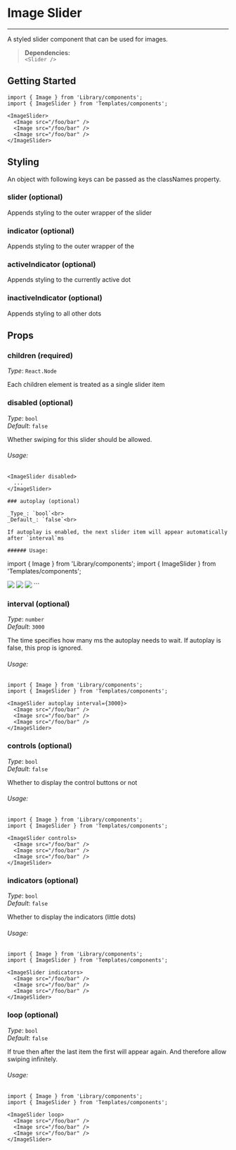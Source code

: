 # Image Slider 
---

A styled slider component that can be used for images.

> **Dependencies:** <br> `<Slider />`

## Getting Started

```
import { Image } from 'Library/components';
import { ImageSlider } from 'Templates/components';

<ImageSlider>
  <Image src="/foo/bar" />
  <Image src="/foo/bar" />
  <Image src="/foo/bar" />
</ImageSlider>
```

## Styling

An object with following keys can be passed as the classNames property.

### slider (optional)
Appends styling to the outer wrapper of the slider

### indicator (optional)
Appends styling to the outer wrapper of the 

### activeIndicator (optional)
Appends styling to the currently active dot

### inactiveIndicator (optional)
Appends styling to all other dots

## Props

### children (required)

_Type_: `React.Node`<br>

Each children element is treated as a single slider item

### disabled (optional)

_Type_: `bool`<br />
_Default_: `false`<br />

Whether swiping for this slider should be allowed.

###### Usage:

```
<ImageSlider disabled>
  ...
</ImageSlider>

### autoplay (optional) 

_Type_: `bool`<br>
_Default_: `false`<br>

If autoplay is enabled, the next slider item will appear automatically after `interval`ms

###### Usage:

```
import { Image } from 'Library/components';
import { ImageSlider } from 'Templates/components';

<ImageSlider autoplay>
  <Image src="/foo/bar" />
  <Image src="/foo/bar" />
  <Image src="/foo/bar" />
</ImageSlider>
```

### interval (optional) 

_Type_: `number`<br>
_Default_: `3000`<br>

The time specifies how many ms the autoplay needs to wait.
If autoplay is false, this prop is ignored.

###### Usage:

```
import { Image } from 'Library/components';
import { ImageSlider } from 'Templates/components';

<ImageSlider autoplay interval={3000}>
  <Image src="/foo/bar" />
  <Image src="/foo/bar" />
  <Image src="/foo/bar" />
</ImageSlider>
```
### controls (optional)

_Type_: `bool`<br>
_Default_: `false`<br>

Whether to display the control buttons or not

###### Usage:

```
import { Image } from 'Library/components';
import { ImageSlider } from 'Templates/components';

<ImageSlider controls>
  <Image src="/foo/bar" />
  <Image src="/foo/bar" />
  <Image src="/foo/bar" />
</ImageSlider>
```

### indicators (optional)

_Type_: `bool`<br>
_Default_: `false`<br>

Whether to display the indicators (little dots)

###### Usage:

```
import { Image } from 'Library/components';
import { ImageSlider } from 'Templates/components';

<ImageSlider indicators>
  <Image src="/foo/bar" />
  <Image src="/foo/bar" />
  <Image src="/foo/bar" />
</ImageSlider>
```

### loop (optional)

_Type_: `bool`<br>
_Default_: `false`<br>

If true then after the last item the first will appear again. 
And therefore allow swiping infinitely.

###### Usage:

```
import { Image } from 'Library/components';
import { ImageSlider } from 'Templates/components';

<ImageSlider loop>
  <Image src="/foo/bar" />
  <Image src="/foo/bar" />
  <Image src="/foo/bar" />
</ImageSlider>
```
